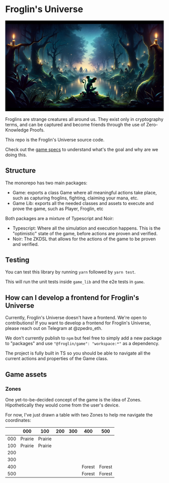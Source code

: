 # Froglin's Universe

![cover_image](./cover.png)

Froglins are strange creatures all around us. They exist only in cryptography terms, and can be captured and become friends through the use of Zero-Knowledge Proofs.

This repo is the Froglin's Universe source code.

Check out the [game specs](https://zpedro.notion.site/Froglin-s-Universe-fded1b64f3e041e0824318dc82aafdc2?pvs=4) to understand what's the goal and why are we doing this.

## Structure

The monorepo has two main packages:

- Game: exports a class Game where all meaningful actions take place, such as capturing froglins, fighting, claiming your mana, etc.
- Game Lib: exports all the needed classes and assets to execute and prove the game, such as Player, Froglin, etc

Both packages are a mixture of Typescript and Noir:

- Typescript: Where all the simulation and execution happens. This is the "optimistic" state of the game, before actions are proven and verified.
- Noir: The ZKDSL that allows for the actions of the game to be proven and verified.

## Testing

You can test this library by running `yarn` followed by `yarn test`.

This will run the unit tests inside `game_lib` and the e2e tests in `game`.

## How can I develop a frontend for Froglin's Universe

Currently, Froglin's Universe doesn't have a frontend. We're open to contributions! If you want to develop a frontend for Froglin's Universe, please reach out on Telegram at @zpedro_eth.

We don't currently publish to `npm` but feel free to simply add a new package to "packages" and use `"@froglin/game": "workspace:*"` as a dependency.

The project is fully built in TS so you should be able to navigate all the current actions and properties of the Game class.

## Game assets

### Zones

One yet-to-be-decided concept of the game is the idea of Zones. Hipothetically they would come from the user's device.

For now, I've just drawn a table with two Zones to help me navigate the coordinates:

|     | 000     | 100     | 200 | 300 | 400    | 500    |
|-----|---------|---------|-----|-----|--------|--------|
| 000 | Prairie | Prairie |     |     |        |        |
| 100 | Prairie | Prairie |     |     |        |        |
| 200 |         |         |     |     |        |        |
| 300 |         |         |     |     |        |        |
| 400 |         |         |     |     | Forest | Forest |
| 500 |         |         |     |     | Forest | Forest |
